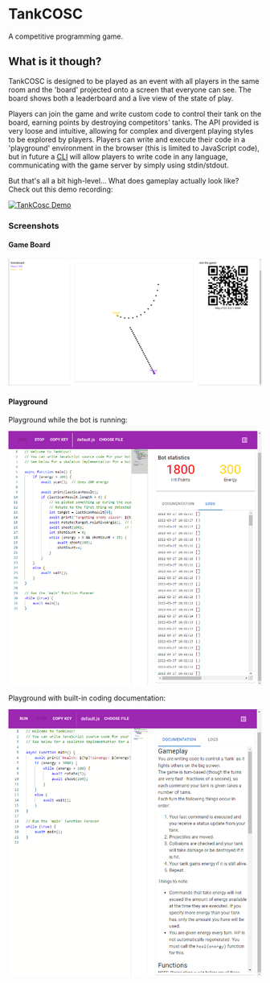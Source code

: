 # TankCOSC

A competitive programming game.

## What is it though?

TankCOSC is designed to be played as an event with all players in the same room and the 'board' projected onto a screen that everyone can see. The board shows both a leaderboard and a live view of the state of play.

Players can join the game and write custom code to control their tank on the board, earning points by destroying competitors' tanks. The API provided is very loose and intuitive, allowing for complex and divergent playing styles to be explored by players. Players can write and execute their code in a 'playground' environment in the browser (this is limited to JavaScript code), but in future a [CLI](cli) will allow players to write code in any language, communicating with the game server by simply using stdin/stdout.

But that's all a bit high-level... What does gameplay actually look like? Check out this demo recording:

[![TankCosc Demo](https://img.youtube.com/vi/it0__Wwqew8/0.jpg)](https://youtu.be/it0__Wwqew8)

### Screenshots

#### Game Board

![Game Board](readme_assets/board.png)

#### Playground

Playground while the bot is running:

![Playground running](readme_assets/playground1.png)

Playground with built-in coding documentation:

![Playground editing](readme_assets/playground2.png)